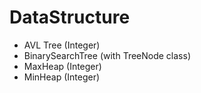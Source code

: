 # DataStructure

<ul>
  <li>AVL Tree (Integer)</li>
  <li>BinarySearchTree (with TreeNode class)</li>
  <li>MaxHeap (Integer)</li>
  <li>MinHeap (Integer)</li>
<!--   <li></li> -->
</ul>
